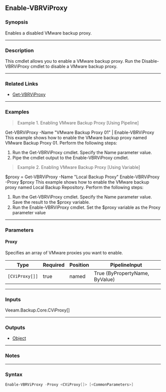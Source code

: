 Enable-VBRViProxy
-----------------

### Synopsis
Enables a disabled VMware backup proxy.

---

### Description

This cmdlet allows you to enable a VMware backup proxy.
Run the Disable-VBRViProxy cmdlet to disable a VMware backup proxy.

---

### Related Links
* [Get-VBRViProxy](Get-VBRViProxy)

---

### Examples
> Example 1. Enabling VMware Backup Proxy [Using Pipeline]

Get-VBRViProxy -Name "VMware Backup Proxy 01" | Enable-VBRViProxy
This example shows how to enable the VMware backup proxy named VMware Backup Proxy 01.
Perform the following steps:
1. Run the Get-VBRViProxy cmdlet. Specify the Name parameter value.
2. Pipe the cmdlet output to the Enable-VBRViProxy cmdlet.
> Example 2. Enabling VMware Backup Proxy [Using Variable]

$proxy = Get-VBRViProxy -Name "Local Backup Proxy"
Enable-VBRViProxy -Proxy $proxy
This example shows how to enable the VMware backup proxy named Local Backup Repository.
Perform the following steps:
1. Run the Get-VBRViProxy cmdlet. Specify the Name parameter value. Save the result to the $proxy variable.
2. Run the Enable-VBRViProxy cmdlet. Set the $proxy variable as the Proxy parameter value

---

### Parameters
#### **Proxy**
Specifies an array of VMware proxies you want to enable.

|Type          |Required|Position|PipelineInput                 |
|--------------|--------|--------|------------------------------|
|`[CViProxy[]]`|true    |named   |True (ByPropertyName, ByValue)|

---

### Inputs
Veeam.Backup.Core.CViProxy[]

---

### Outputs
* [Object](https://learn.microsoft.com/en-us/dotnet/api/System.Object)

---

### Notes

---

### Syntax
```PowerShell
Enable-VBRViProxy -Proxy <CViProxy[]> [<CommonParameters>]
```
